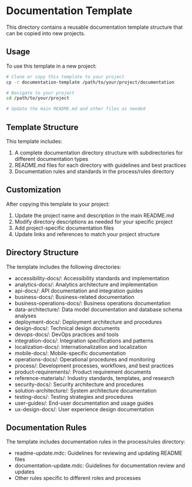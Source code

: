 # Documentation Template

This directory contains a reusable documentation template structure that can be copied into new projects.

## Usage

To use this template in a new project:

```bash
# Clone or copy this template to your project
cp -r documentation-template /path/to/your/project/documentation

# Navigate to your project
cd /path/to/your/project

# Update the main README.md and other files as needed
```

## Template Structure

This template includes:

1. A complete documentation directory structure with subdirectories for different documentation types
2. README.md files for each directory with guidelines and best practices
3. Documentation rules and standards in the process/rules directory

## Customization

After copying this template to your project:

1. Update the project name and description in the main README.md
2. Modify directory descriptions as needed for your specific project
3. Add project-specific documentation files
4. Update links and references to match your project structure

## Directory Structure

The template includes the following directories:

- accessibility-docs/: Accessibility standards and implementation
- analytics-docs/: Analytics architecture and implementation
- api-docs/: API documentation and integration guides
- business-docs/: Business-related documentation
- business-operations-docs/: Business operations documentation
- data-architecture/: Data model documentation and database schema analyses
- deployment-docs/: Deployment architecture and procedures
- design-docs/: Technical design documents
- devops-docs/: DevOps practices and tools
- integration-docs/: Integration specifications and patterns
- localization-docs/: Internationalization and localization
- mobile-docs/: Mobile-specific documentation
- operations-docs/: Operational procedures and monitoring
- process/: Development processes, workflows, and best practices
- product-requirements/: Product requirement documents
- reference-materials/: Industry standards, templates, and research
- security-docs/: Security architecture and procedures
- solution-architecture/: System architecture documentation
- testing-docs/: Testing strategies and procedures
- user-guides/: End-user documentation and usage guides
- ux-design-docs/: User experience design documentation

## Documentation Rules

The template includes documentation rules in the process/rules directory:

- readme-update.mdc: Guidelines for reviewing and updating README files
- documentation-update.mdc: Guidelines for documentation review and updates
- Other rules specific to different roles and processes
